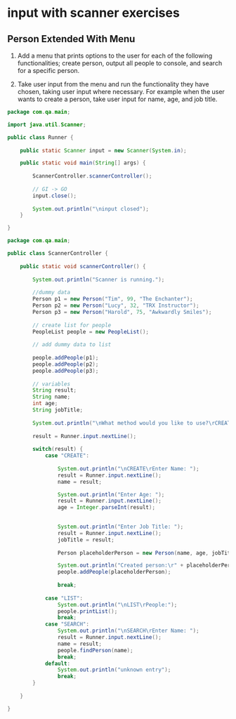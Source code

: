 # input with scanner exercises

## Person Extended With Menu

1. Add a menu that prints options to the user for each of the following functionalities; create person, output all people to console, and search for a specific person.

2. Take user input from the menu and run the functionality they have chosen, taking user input where necessary.
For example when the user wants to create a person, take user input for name, age, and job title.

```Java
package com.qa.main;

import java.util.Scanner;

public class Runner {
	
	public static Scanner input = new Scanner(System.in);

	public static void main(String[] args) {
		
		ScannerController.scannerController();
		
		// GI -> GO
		input.close();
		
		System.out.println("\ninput closed");
	}

}

```

```Java
package com.qa.main;

public class ScannerController {
	
	public static void scannerController() {
	
		System.out.println("Scanner is running.");
		
		//dummy data
		Person p1 = new Person("Tim", 99, "The Enchanter");
		Person p2 = new Person("Lucy", 32, "TRX Instructor");
		Person p3 = new Person("Harold", 75, "Awkwardly Smiles");
		
		// create list for people
		PeopleList people = new PeopleList();
		
		// add dummy data to list
		
		people.addPeople(p1);
		people.addPeople(p2);
		people.addPeople(p3);
		
		// variables
		String result;
		String name;
		int age;
		String jobTitle;
		
		System.out.println("\nWhat method would you like to use?\rCREATE\rLIST\rSEARCH");
		
		result = Runner.input.nextLine();
		
		switch(result) {
			case "CREATE":
				
				System.out.println("\nCREATE\rEnter Name: ");
				result = Runner.input.nextLine();
				name = result;

				System.out.println("Enter Age: ");
				result = Runner.input.nextLine();
				age = Integer.parseInt(result);
				

				System.out.println("Enter Job Title: ");
				result = Runner.input.nextLine();
				jobTitle = result;
				
				Person placeholderPerson = new Person(name, age, jobTitle);

				System.out.println("Created person:\r" + placeholderPerson);
				people.addPeople(placeholderPerson);
				
				break;
				
			case "LIST":
				System.out.println("\nLIST\rPeople:");
				people.printList();
				break;
			case "SEARCH":
				System.out.println("\nSEARCH\rEnter Name: ");
				result = Runner.input.nextLine();
				name = result;
				people.findPerson(name);
				break;
			default:
				System.out.println("unknown entry");
				break;
		}
	
	}

}

```
